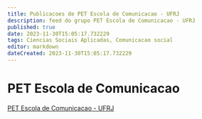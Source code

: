 ```yaml
---
title: Publicacoes de PET Escola de Comunicacao - UFRJ 
description: feed do grupo PET Escola de Comunicacao - UFRJ
published: true
date: 2023-11-30T15:05:17.732229
tags: Ciencias Sociais Aplicadas, Comunicacao social
editor: markdown
dateCreated: 2023-11-30T15:05:17.732229
---
```


# PET Escola de Comunicacao
[PET Escola de Comunicacao - UFRJ](/grupo/170PETEscoladeComunicacaoUFRJ)